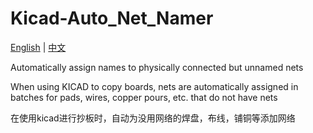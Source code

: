 # Kicad-Auto_Net_Namer
[English](#english) | [中文](#chinese)

<a id="english"></a>

Automatically assign names to physically connected but unnamed nets

When using KICAD to copy boards, nets are automatically assigned in batches for pads, wires, copper pours, etc. that do not have nets


<a id="chinese"></a>
在使用kicad进行抄板时，自动为没用网络的焊盘，布线，铺铜等添加网络

